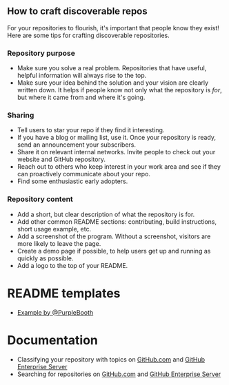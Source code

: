 ## How to craft discoverable repos

For your repositories to flourish, it's important that people know they exist! Here are some tips for crafting discoverable repositories. 

### Repository purpose
- Make sure you solve a real problem. Repositories that have useful, helpful information will always rise to the top. 
- Make sure your idea behind the solution and your vision are clearly written down. It helps if people know not only what the repository is _for_, but where it came from and where it's going. 

### Sharing 
- Tell users to star your repo if they find it interesting.
- If you have a blog or mailing list, use it. Once your repository is ready, send an announcement your subscribers.
- Share it on relevant internal networks. Invite people to check out your website and GitHub repository.
- Reach out to others who keep interest in your work area and see if they can proactively communicate about your repo.
- Find some enthusiastic early adopters. 

### Repository content
- Add a short, but clear description of what the repository is for.
- Add other common README sections: contributing, build instructions, short usage example, etc.
- Add a screenshot of the program. Without a screenshot, visitors are more likely to leave the page.
- Create a demo page if possible, to help users get up and running as quickly as possible.
- Add a logo to the top of your README.

# README templates

- [Example by @PurpleBooth](purplebooth.md)

# Documentation

- Classifying your repository with topics on [GitHub.com](https://help.github.com/en/articles/classifying-your-repository-with-topics) and [GitHub Enterprise Server](https://help.github.com/en/enterprise/user/articles/classifying-your-repository-with-topics)
- Searching for repositories on [GitHub.com](https://help.github.com/en/articles/searching-for-repositories) and [GitHub Enterprise Server](https://help.github.com/en/enterprise/user/articles/searching-for-repositories#search-by-topic)

